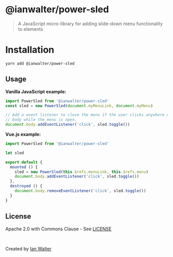 # @ianwalter/power-sled
> A JavaScript micro-library for adding slide-down menu functionality to
> elements

# Installation

```console
yarn add @ianwalter/power-sled
```

## Usage

**Vanilla JavaScript example:**

```js
import PowerSled from '@ianwalter/power-sled'
const sled = new PowerSled(document.myMenuLink, document.myMenu)

// Add a event listener to close the menu if the user clicks anywhere on the
// body while the menu is open.
document.body.addEventListener('click', sled.toggle())
```

**Vue.js example:**

```js
import PowerSled from '@ianwalter/power-sled'

let sled

export default {
  mounted () {
    sled = new PowerSled(this.$refs.menuLink, this.$refs.menu)
    document.body.addEventListener('click', sled.toggle())
  },
  destroyed () {
    document.body.removeEventListener('click', sled.toggle())
  }
}
```

## License

Apache 2.0 with Commons Clause - See [LICENSE][licenseUrl]

&nbsp;

Created by [Ian Walter](https://iankwalter.com)

[licenseUrl]: https://github.com/ianwalter/power-sled/blob/master/LICENSE

